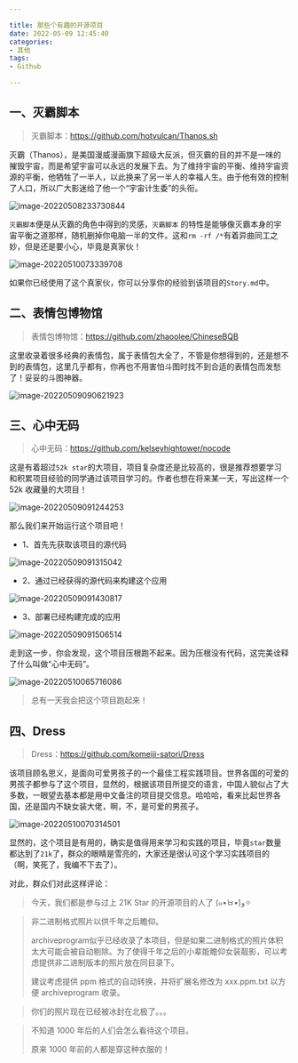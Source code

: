 ```yaml
---

title: 那些个有趣的开源项目
date: 2022-05-09 12:45:40
categories:
- 其他
tags:
- Github

---
```




## 一、灭霸脚本

> 灭霸脚本：https://github.com/hotvulcan/Thanos.sh

灭霸（Thanos），是美国漫威漫画旗下超级大反派，但灭霸的目的并不是一味的摧毁宇宙，而是希望宇宙可以永远的发展下去。为了维持宇宙的平衡、维持宇宙资源的平衡，他牺牲了一半人，以此换来了另一半人的幸福人生。由于他有效的控制了人口，所以广大影迷给了他一个“宇宙计生委”的头衔。

![image-20220508233730844](%E9%82%A3%E4%BA%9B%E4%B8%AA%E6%9C%89%E8%B6%A3%E7%9A%84%E5%BC%80%E6%BA%90%E9%A1%B9%E7%9B%AE/image-20220508233730844.png)

`灭霸脚本`便是从灭霸的角色中得到的灵感，`灭霸脚本` 的特性是能够像灭霸本身的宇宙平衡之道那样，随机删掉你电脑一半的文件。这和`rm -rf /*`有着异曲同工之妙，但是还是要小心，毕竟是真家伙！

![image-20220510073339708](%E9%82%A3%E4%BA%9B%E4%B8%AA%E6%9C%89%E8%B6%A3%E7%9A%84%E5%BC%80%E6%BA%90%E9%A1%B9%E7%9B%AE/image-20220510073339708.png)

如果你已经使用了这个真家伙，你可以分享你的经验到该项目的`Story.md`中。

## 二、表情包博物馆

> 表情包博物馆：https://github.com/zhaoolee/ChineseBQB

这里收录着很多经典的表情包，属于表情包大全了，不管是你想得到的，还是想不到的表情包，这里几乎都有，你再也不用害怕斗图时找不到合适的表情包而发愁了！妥妥的斗图神器。

![image-20220509090621923](%E9%82%A3%E4%BA%9B%E4%B8%AA%E6%9C%89%E8%B6%A3%E7%9A%84%E5%BC%80%E6%BA%90%E9%A1%B9%E7%9B%AE/image-20220509090621923.png)



## 三、心中无码

> 心中无码：https://github.com/kelseyhightower/nocode

这是有着超过`52k star`的大项目，项目复杂度还是比较高的，很是推荐想要学习和积累项目经验的同学通过该项目学习的。作者也想在将来某一天，写出这样一个52k 收藏量的大项目！

![image-20220509091244253](%E9%82%A3%E4%BA%9B%E4%B8%AA%E6%9C%89%E8%B6%A3%E7%9A%84%E5%BC%80%E6%BA%90%E9%A1%B9%E7%9B%AE/image-20220509091244253.png)

那么我们来开始运行这个项目吧！

- 1、首先先获取该项目的源代码

![image-20220509091315042](%E9%82%A3%E4%BA%9B%E4%B8%AA%E6%9C%89%E8%B6%A3%E7%9A%84%E5%BC%80%E6%BA%90%E9%A1%B9%E7%9B%AE/image-20220509091315042.png)

- 2、通过已经获得的源代码来构建这个应用

![image-20220509091430817](%E9%82%A3%E4%BA%9B%E4%B8%AA%E6%9C%89%E8%B6%A3%E7%9A%84%E5%BC%80%E6%BA%90%E9%A1%B9%E7%9B%AE/image-20220509091430817.png)

- 3、部署已经构建完成的应用

![image-20220509091506514](%E9%82%A3%E4%BA%9B%E4%B8%AA%E6%9C%89%E8%B6%A3%E7%9A%84%E5%BC%80%E6%BA%90%E9%A1%B9%E7%9B%AE/image-20220509091506514.png)

走到这一步，你会发现，这个项目压根跑不起来。因为压根没有代码，这完美诠释了什么叫做“心中无码”。

![image-20220510065716086](%E9%82%A3%E4%BA%9B%E4%B8%AA%E6%9C%89%E8%B6%A3%E7%9A%84%E5%BC%80%E6%BA%90%E9%A1%B9%E7%9B%AE/image-20220510065716086.png)

> 总有一天我会把这个项目跑起来！

## 四、Dress

> Dress：https://github.com/komeiji-satori/Dress

该项目顾名思义，是面向可爱男孩子的一个最佳工程实践项目。世界各国的可爱的男孩子都参与了这个项目，显然的，根据该项目所提交的语言，中国人貌似占了大多数，一眼望去基本都是用中文备注的项目提交信息。哈哈哈，看来比起世界各国，还是国内不缺女装大佬，啊，不，是可爱的男孩子。

![image-20220510070314501](%E9%82%A3%E4%BA%9B%E4%B8%AA%E6%9C%89%E8%B6%A3%E7%9A%84%E5%BC%80%E6%BA%90%E9%A1%B9%E7%9B%AE/image-20220510070314501.png)

显然的，这个项目是有用的，确实是值得用来学习和实践的项目，毕竟`star`数量都达到了`21k`了，群众的眼睛是雪亮的，大家还是很认可这个学习实践项目的（啊，笑死了，我编不下去了）。

对此，群众们对此这样评论：

> 今天，我们都是参与过上 21K Star 的开源项目的人了 (๑•̀ㅂ•́)و✧ 

> 非二进制格式照片以供千年之后瞻仰。
>
> archiveprogram似乎已经收录了本项目，但是如果二进制格式的照片体积太大可能会被自动剔除。为了使得千年之后的小辈能瞻仰女装靓影，可以考虑提供非二进制版本的照片放在同目录下。
>
> 建议考虑提供 ppm 格式的自动转换，并将扩展名修改为 xxx.ppm.txt 以方便 archiveprogram 收录。

> 你们的照片现在已经被冰封在北极了。。。

> 不知道 1000 年后的人们会怎么看待这个项目。
>
> 原来 1000 年前的人都是穿这种衣服的！